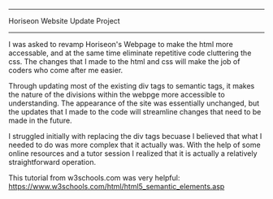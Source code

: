 ________________________________
Horiseon Website Update Project
________________________________

I was asked to revamp Horiseon's Webpage to make the html more accessable, and at the same time eliminate repetitive code cluttering the css.
The changes that I made to the html and css will make the job of coders who come after me easier.

Through updating most of the existing div tags to semantic tags, it makes the nature of the divisions within the webpge more accessible to understanding. 
The appearance of the site was essentially unchanged, but the updates that I made to the code will streamline changes that need to be made in the future. 

I struggled initially with replacing the div tags becuase I believed that what I needed to do was more complex that it actually was. With the help of some online resources and a tutor session I realized that it is actually a relatively straightforward operation. 

This tutorial from w3schools.com was very helpful: 
https://www.w3schools.com/html/html5_semantic_elements.asp
